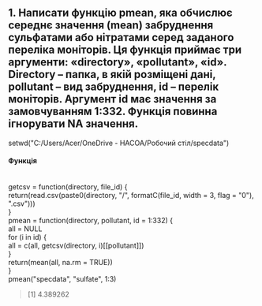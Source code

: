 ## 1.	Написати функцію pmean, яка обчислює середнє значення (mean) забруднення сульфатами або нітратами серед заданого переліка моніторів. Ця функція приймає три аргументи: «directory», «pollutant», «id». Directory – папка, в якій розміщені дані, pollutant – вид забруднення, id – перелік моніторів. Аргумент id має значення за замовчуванням 1:332. Функція повинна ігнорувати NA значення. ## 
setwd("C:/Users/Acer/OneDrive - НАСОА/Робочий стіл/specdata") <br>
<h4>Функція</h4> <br>
getcsv = function(directory, file_id) { <br>
  return(read.csv(paste0(directory, "/", formatC(file_id, width = 3, flag = "0"), ".csv"))) <br>
} <br> 
pmean = function(directory, pollutant, id = 1:332) { <br>
  all = NULL <br>
  for (i in id) { <br>
    all = c(all, getcsv(directory, i)[[pollutant]]) <br>
  } <br>
  return(mean(all, na.rm = TRUE)) <br>
} <br>
pmean("specdata", "sulfate", 1:3) <br>

> [1] 4.389262

